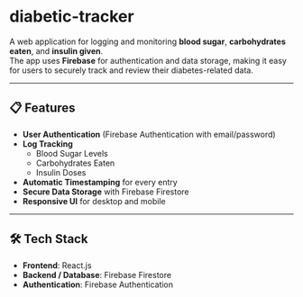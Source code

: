 # diabetic-tracker

A web application for logging and monitoring **blood sugar**, **carbohydrates eaten**, and **insulin given**.  
The app uses **Firebase** for authentication and data storage, making it easy for users to securely track and review their diabetes-related data.

---

## 📋 Features

- **User Authentication** (Firebase Authentication with email/password)
- **Log Tracking**  
  - Blood Sugar Levels  
  - Carbohydrates Eaten  
  - Insulin Doses  
- **Automatic Timestamping** for every entry
- **Secure Data Storage** with Firebase Firestore
- **Responsive UI** for desktop and mobile

---

## 🛠️ Tech Stack

- **Frontend**: React.js
- **Backend / Database**: Firebase Firestore
- **Authentication**: Firebase Authentication
